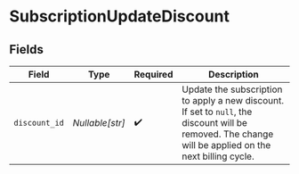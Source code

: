 # SubscriptionUpdateDiscount


## Fields

| Field                                                                                                                                                  | Type                                                                                                                                                   | Required                                                                                                                                               | Description                                                                                                                                            |
| ------------------------------------------------------------------------------------------------------------------------------------------------------ | ------------------------------------------------------------------------------------------------------------------------------------------------------ | ------------------------------------------------------------------------------------------------------------------------------------------------------ | ------------------------------------------------------------------------------------------------------------------------------------------------------ |
| `discount_id`                                                                                                                                          | *Nullable[str]*                                                                                                                                        | :heavy_check_mark:                                                                                                                                     | Update the subscription to apply a new discount. If set to `null`, the discount will be removed. The change will be applied on the next billing cycle. |